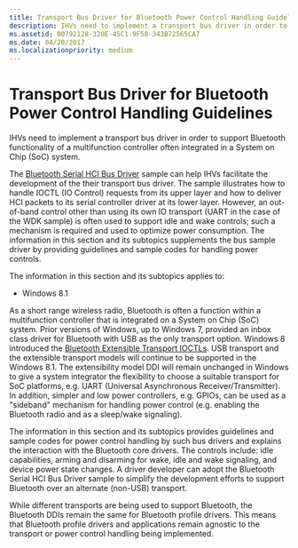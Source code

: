 ```yaml
---
title: Transport Bus Driver for Bluetooth Power Control Handling Guidelines
description: IHVs need to implement a transport bus driver in order to support Bluetooth functionality of a multifunction controller often integrated in a System on Chip (SoC) system.
ms.assetid: 00792128-320E-45C1-9F58-343B72565CA7
ms.date: 04/20/2017
ms.localizationpriority: medium
---
```


# Transport Bus Driver for Bluetooth Power Control Handling Guidelines


IHVs need to implement a transport bus driver in order to support Bluetooth functionality of a multifunction controller often integrated in a System on Chip (SoC) system.

The [Bluetooth Serial HCI Bus Driver](https://go.microsoft.com/fwlink/p/?linkid=256088) sample can help IHVs facilitate the development of the their transport bus driver. The sample illustrates how to handle IOCTL (IO Control) requests from its upper layer and how to deliver HCI packets to its serial controller driver at its lower layer. However, an out-of-band control other than using its own IO transport (UART in the case of the WDK sample) is often used to support idle and wake controls; such a mechanism is required and used to optimize power consumption. The information in this section and its subtopics supplements the bus sample driver by providing guidelines and sample codes for handling power controls.

The information in this section and its subtopics applies to:

-   Windows 8.1

As a short range wireless radio, Bluetooth is often a function within a multifunction controller that is integrated on a System on Chip (SoC) system. Prior versions of Windows, up to Windows 7, provided an inbox class driver for Bluetooth with USB as the only transport option. Windows 8 introduced the [Bluetooth Extensible Transport IOCTLs](https://msdn.microsoft.com/library/windows/hardware/hh450819). USB transport and the extensible transport models will continue to be supported in the Windows 8.1. The extensibility model DDI will remain unchanged in Windows to give a system integrator the flexibility to choose a suitable transport for SoC platforms, e.g. UART (Universal Asynchronous Receiver/Transmitter). In addition, simpler and low power controllers, e.g. GPIOs, can be used as a "sideband" mechanism for handling power control (e.g. enabling the Bluetooth radio and as a sleep/wake signaling).

The information in this section and its subtopics provides guidelines and sample codes for power control handling by such bus drivers and explains the interaction with the Bluetooth core drivers. The controls include: idle capabilities, arming and disarming for wake, idle and wake signaling, and device power state changes. A driver developer can adopt the Bluetooth Serial HCI Bus Driver sample to simplify the development efforts to support Bluetooth over an alternate (non-USB) transport.

While different transports are being used to support Bluetooth, the Bluetooth DDIs remain the same for Bluetooth profile drivers. This means that Bluetooth profile drivers and applications remain agnostic to the transport or power control handling being implemented.

 

 





